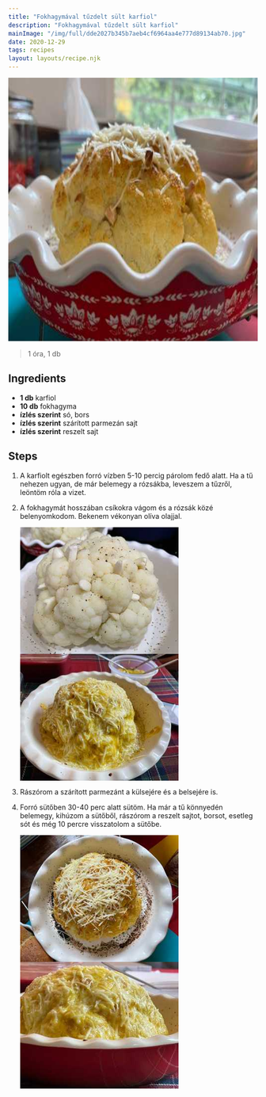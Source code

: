 ```yaml
---
title: "Fokhagymával tűzdelt sült karfiol"
description: "Fokhagymával tűzdelt sült karfiol"
mainImage: "/img/full/dde2027b345b7aeb4cf6964aa4e777d89134ab70.jpg"
date: 2020-12-29
tags: recipes
layout: layouts/recipe.njk
---
```

                            
<p align="center"><a href="https://cookpad.com/hu/receptek/14120705-fokhagymaval-tuzdelt-sult-karfiol" rel="Recipe source page"><img width="751" height="532" src="/img/full/dde2027b345b7aeb4cf6964aa4e777d89134ab70.jpg"/></a></p>

> 1 óra, 1 db 

## Ingredients
* **1 db** karfiol
* **10 db** fokhagyma
* **ízlés szerint** só, bors
* **ízlés szerint** szárított parmezán sajt
* **ízlés szerint** reszelt sajt

## Steps

1. A karfiolt egészben forró vízben 5-10 percig párolom fedő alatt. Ha a tű nehezen ugyan, de már belemegy a rózsákba, leveszem a tűzről, leöntöm róla a vizet.
 
    <div style="clear: both"/>

2. A fokhagymát hosszában csíkokra vágom és a rózsák közé belenyomkodom. Bekenem vékonyan olíva olajjal.
 
    <p><img width="320" height="256" align="left" src="/img/full/6c2a402ee9c99be705688ff0ec838d65d3200ab7.jpg"/></p><p><img width="320" height="256" align="left" src="/img/full/e195cf625e17c9696a36f14feda8f0991205db70.jpg"/></p><div style="clear: both"/>

3. Rászórom a szárított parmezánt a külsejére és a belsejére is.
 
    <div style="clear: both"/>

4. Forró sütőben 30-40 perc alatt sütöm. Ha már a tű könnyedén belemegy, kihúzom a sütőből, rászórom a reszelt sajtot, borsot, esetleg sót és még 10 percre visszatolom a sütőbe.
 
    <p><img width="320" height="256" align="left" src="/img/full/3e9b98714d32564e4ccfdfa772ee884c20c8c208.jpg"/></p><p><img width="320" height="256" align="left" src="/img/full/f45ef4dda113923e194e465d5bfcc863b8773eac.jpg"/></p><div style="clear: both"/>

